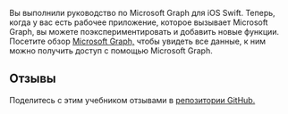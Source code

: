 <!-- markdownlint-disable MD002 MD041 -->

Вы выполнили руководство по Microsoft Graph для iOS Swift. Теперь, когда у вас есть рабочее приложение, которое вызывает Microsoft Graph, вы можете поэкспериментировать и добавить новые функции. Посетите обзор [Microsoft Graph,](/graph/overview) чтобы увидеть все данные, к ним можно получить доступ с помощью Microsoft Graph.

## <a name="feedback"></a>Отзывы

Поделитесь с этим учебником отзывами в [репозитории GitHub.](https://github.com/microsoftgraph/msgraph-training-ios-swift)
